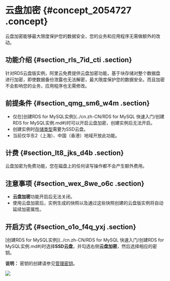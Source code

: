# 云盘加密 {#concept_2054727 .concept}

云盘加密能够最大限度保护您的数据安全，您的业务和应用程序无需做额外的改动。

## 功能介绍 {#section_rls_7id_cti .section}

针对RDS云盘版实例，阿里云免费提供云盘加密功能，基于块存储对整个数据盘进行加密，即使数据备份泄露也无法解密，最大限度保护您的数据安全。而且加密不会影响您的业务，应用程序也无需修改。

## 前提条件 {#section_qmg_sm6_w4m .section}

-   仅在[创建RDS for MySQL实例](../cn.zh-CN/RDS for MySQL 快速入门/创建RDS for MySQL实例.md#)时可以开启云盘加密，创建实例后无法开启。
-   创建实例时[存储类型](../cn.zh-CN/云数据库RDS简介/存储类型.md#)需要为SSD云盘。
-   当前仅华东2（上海）、中国（香港）地域开放此功能。

## 计费 {#section_lt8_jks_d4b .section}

云盘加密为免费功能，您在磁盘上的任何读写操作都不会产生额外费用。

## 注意事项 {#section_wex_8we_o6c .section}

-   **云盘加密**功能开启后无法关闭。
-   使用云盘加密后，实例生成的快照以及通过这些快照创建的云盘版实例将自动延续加密属性。

## 开启方式 {#section_o1o_f4q_yxj .section}

[创建RDS for MySQL实例](../cn.zh-CN/RDS for MySQL 快速入门/创建RDS for MySQL实例.md#)时选择**SSD云盘**，并勾选右侧**云盘加密**，然后选择相应的密钥。

**说明：** 密钥的创建请参见[管理密钥](https://help.aliyun.com/document_detail/108805.html)。

![](http://static-aliyun-doc.oss-cn-hangzhou.aliyuncs.com/assets/img/7814/156767112559199_zh-CN.png)

